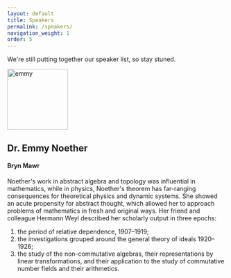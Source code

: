 ```yaml
---
layout: default
title: Speakers
permalink: /speakers/
navigation_weight: 1
order: 5
---
```


We're still putting together our speaker list, so stay stuned.

<div class="row">

<img src="{{base.url}}/images/emmy-500.jpg" alt="emmy" class="img-circle img-responsive shadowImg pull-left" width="140" height="140">

<div class="col-md-8 col-sm-12 col-xs-12">
<h2>Dr. Emmy Noether</h2>
<h4>Bryn Mawr</h4>
<p >Noether's work in abstract algebra and topology was influential in mathematics, while in physics, Noether's theorem has far-ranging consequences for theoretical physics and dynamic systems. She showed an acute propensity for abstract thought, which allowed her to approach problems of mathematics in fresh and original ways. Her friend and colleague Hermann Weyl described her scholarly output in three epochs:</p>

<ol>
<li>the period of relative dependence, 1907–1919;</li>
<li>the investigations grouped around the general theory of ideals 1920–1926;</li>

<li>the study of the non-commutative algebras, their representations by linear transformations, and their application to the study of commutative number fields and their arithmetics.
</li>
</ol>
</div>
</div>
